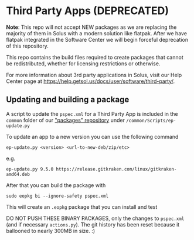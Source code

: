 Third Party Apps (DEPRECATED)
=============================

**Note**: This repo will not accept NEW packages as we are replacing the majority of them in Solus with a modern solution like flatpak. After we have flatpak integrated in the Software Center we will begin forceful deprecation of this repository.

This repo contains the build files required to create packages that cannot be redistributed, whether for licensing restrictions or otherwise.

For more information about 3rd party applications in Solus, visit our Help Center page at https://help.getsol.us/docs/user/software/third-party/.

## Updating and building a package

A script to update the `pspec.xml` for a Third Party App is included in the `common` folder of our ["packages" repository](https://github.com/getsolus/packages) under `/common/Scripts/ep-update.py`

To update an app to a new version you can use the following command
```
ep-update.py <version> <url-to-new-deb/zip/etc>
```
e.g.
```
ep-update.py 9.5.0 https://release.gitkraken.com/linux/gitkraken-amd64.deb
```
After that you can build the package with
```
sudo eopkg bi --ignore-safety pspec.xml
```
This will create an `.eopkg` package that you can install and test

DO NOT PUSH THESE BINARY PACKAGES, only the changes to `pspec.xml` (and if necessary `actions.py`).
The git history has been reset because it ballooned to nearly 300MB in size. :)
